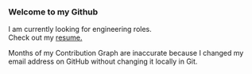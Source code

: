 ### Welcome to my Github
I am currently looking for engineering roles.  
Check out my [resume.](https://www.jasonchilcott.com/resume/resume/) 

Months of my Contribution Graph are inaccurate because I changed my email address on GitHub without changing it locally in Git.

